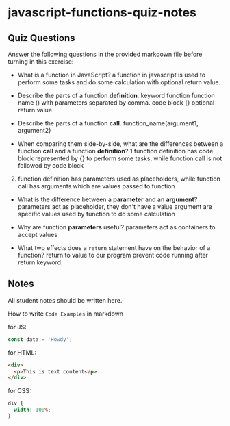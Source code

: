 # javascript-functions-quiz-notes

## Quiz Questions

Answer the following questions in the provided markdown file before turning in this exercise:

- What is a function in JavaScript?
  a function in javascript is used to perform some tasks and do some
  calculation with optional return value.

- Describe the parts of a function **definition**.
  keyword function
  function name
  () with parameters separated by comma.
  code block {}
  optional return value

- Describe the parts of a function **call**.
  function_name(argument1, argument2)

- When comparing them side-by-side, what are the differences between a function **call** and a function **definition**?
  1.function definition has code block represented by {} to perform some tasks, while function call is not followed by code block

2. function definition has parameters used as placeholders, while function call has arguments which are values passed to function

- What is the difference between a **parameter** and an **argument**?
  parameters act as placeholder, they don't have a value
  argument are specific values used by function to do some calculation

- Why are function **parameters** useful?
  parameters act as containers to accept values

- What two effects does a `return` statement have on the behavior of a function?
  return to value to our program
  prevent code running after return keyword.

## Notes

All student notes should be written here.

How to write `Code Examples` in markdown

for JS:

```javascript
const data = 'Howdy';
```

for HTML:

```html
<div>
  <p>This is text content</p>
</div>
```

for CSS:

```css
div {
  width: 100%;
}
```
